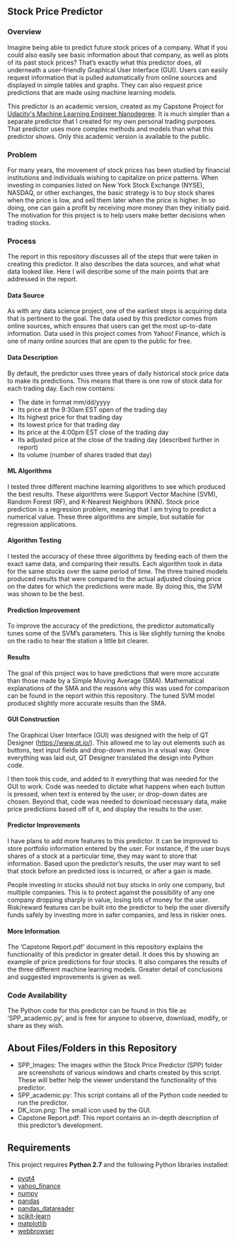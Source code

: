 ## Stock Price Predictor
### Overview
Imagine being able to predict future stock prices of a company. What if you could also easily see basic information about that company, as well as plots of its past stock prices? That’s exactly what this predictor does, all underneath a user-friendly Graphical User Interface (GUI). Users can easily request information that is pulled automatically from online sources and displayed in simple tables and graphs. They can also request price predictions that are made using machine learning models. 

This predictor is an academic version, created as my Capstone Project for [Udacity's Machine Learning Engineer Nanodegree](https://www.udacity.com/course/machine-learning-engineer-nanodegree--nd009t). It is much simpler than a separate predictor that I created for my own personal trading purposes. That predictor uses more complex methods and models than what this predictor shows. Only this academic version is available to the public.

### Problem
For many years, the movement of stock prices has been studied by financial institutions and individuals wishing to capitalize on price patterns. When investing in companies listed on New York Stock Exchange (NYSE), NASDAQ, or other exchanges, the basic strategy is to buy stock shares when the price is low, and sell them later when the price is higher. In so doing, one can gain a profit by receiving more money than they initially paid. The motivation for this project is to help users make better decisions when trading stocks.
### Process
The report in this repository discusses all of the steps that were taken in creating this predictor. It also describes the data sources, and what what data looked like. Here I will describe some of the main points that are addressed in the report.
#### Data Source
As with any data science project, one of the earliest steps is acquiring data that is pertinent to the goal. The data used by this predictor comes from online sources, which ensures that users can get the most up-to-date information. Data used in this project comes from Yahoo! Finance, which is one of many online sources that are open to the public for free. 
#### Data Description
By default, the predictor uses three years of daily historical stock price data to make its predictions. This means that there is one row of stock data for each trading day. Each row contains:
* The date in format mm/dd/yyyy
* Its price at the 9:30am EST open of the trading day 
* Its highest price for that trading day
* Its lowest price for that trading day
* Its price at the 4:00pm EST close of the trading day
* Its adjusted price at the close of the trading day (described further in report)
* Its volume (number of shares traded that day)
#### ML Algorithms
I tested three different machine learning algorithms to see which produced the best results. These algorithms were Support Vector Machine (SVM), Random Forest (RF), and K-Nearest Neighbors (KNN). Stock price prediction is a regression problem, meaning that I am trying to predict a numerical value. These three algorithms are simple, but suitable for regression applications.
#### Algorithm Testing
I tested the accuracy of these three algorithms by feeding each of them the exact same data, and comparing their results. Each algorithm took in data for the same stocks over the same period of time. The three trained models produced results that were compared to the actual adjusted closing price on the dates for which the predictions were made. By doing this, the SVM was shown to be the best. 
#### Prediction Improvement
To improve the accuracy of the predictions, the predictor automatically tunes some of the SVM’s parameters. This is like slightly turning the knobs on the radio to hear the station a little bit clearer. 
#### Results
The goal of this project was to have predictions that were more accurate than those made by a Simple Moving Average (SMA). Mathematical explanations of the SMA and the reasons why this was used for comparison can be found in the report within this repository. The tuned SVM model produced slightly more accurate results than the SMA.

#### GUI Construction
The Graphical User Interface (GUI) was designed with the help of QT Designer (https://www.qt.io/). This allowed me to lay out elements such as buttons, text input fields and drop-down menus in a visual way. Once everything was laid out, QT Designer translated the design into Python code. 

I then took this code, and added to it everything that was needed for the GUI to work. Code was needed to dictate what happens when each button is pressed, when text is entered by the user, or drop-down dates are chosen. Beyond that, code was needed to download necessary data, make price predictions based off of it, and display the results to the user.  

#### Predictor Improvements
I have plans to add more features to this predictor. It can be improved to store portfolio information entered by the user. For instance, if the user buys shares of a stock at a particular time, they may want to store that information. Based upon the predictor’s results, the user may want to sell that stock before an predicted loss is incurred, or after a gain is made.

People investing in stocks should not buy stocks in only one company, but multiple companies. This is to protect against the possibility of any one company dropping sharply in value, losing lots of money for the user. Risk/reward features can be built into the predictor to help the user diversify funds safely by investing more in safer companies, and less in riskier ones.

#### More Information
The ‘Capstone Report.pdf’ document in this repository explains the functionality of this predictor in greater detail. It does this by showing an example of price predictions for four stocks. It also compares the results of the three different machine learning models. Greater detail of conclusions and suggested improvements is given as well. 

### Code Availability
The Python code for this predictor can be found in this file as ‘SPP_academic.py’, and is free for anyone to observe, download, modify, or share as they wish. 
## About Files/Folders in this Repository
* SPP_Images: The images within the Stock Price Predictor (SPP) folder are screenshots of various windows and charts created by this script. These will better help the viewer understand the functionality of this predictor.
* SPP_academic.py: This script contains all of the Python code needed to run the predictor. 
* DK_icon.png: The small icon used by the GUI.
* Capstone Report.pdf: This report contains an in-depth description of this predictor’s development.
 
## Requirements 
This project requires **Python 2.7** and the following Python libraries installed:
* [pyqt4](http://pyqt.sourceforge.net/Docs/PyQt4/)
* [yahoo_finance](https://pypi.python.org/pypi/yahoo-finance)
* [numpy](http://www.numpy.org/)
* [pandas](http://pandas.pydata.org)
* [pandas_datareader](https://pandas-datareader.readthedocs.io/en/latest/)
* [scikit-learn](http://scikit-learn.org/stable/)
* [matplotlib](http://matplotlib.org/)
* [webbrowser](https://docs.python.org/2/library/webbrowser.html)
     
